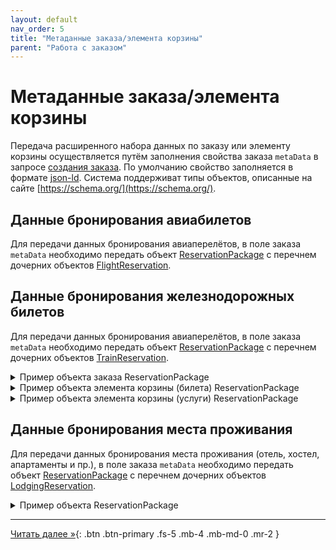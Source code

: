 ```yaml
---
layout: default
nav_order: 5
title: "Метаданные заказа/элемента корзины"
parent: "Работа с заказом"
---
```


# Метаданные заказа/элемента корзины

Передача расширенного набора данных по заказу или элементу корзины осуществляется путём заполнения свойства заказа `metaData`
в запросе [создания заказа](/docs/order/create/). По умолчанию свойство заполняется в формате [json-ld](https://json-ld.org/).
Система поддерживат типы объектов, описанные на сайте [https://schema.org/](https://schema.org/).

## Данные бронирования авиабилетов

Для передачи данных бронирования авиаперелётов, в поле заказа `metaData`
необходимо передать объект [ReservationPackage](https://schema.org/ReservationPackage) с перечнем
дочерних объектов [FlightReservation](https://schema.org/FlightReservation).


## Данные бронирования железнодорожных билетов

Для передачи данных бронирования авиаперелётов, в поле заказа `metaData`
необходимо передать объект [ReservationPackage](https://schema.org/ReservationPackage) с перечнем
дочерних объектов [TrainReservation](https://schema.org/TrainReservation).

<details>
  <summary>Пример объекта заказа ReservationPackage</summary>
<section markdown="1">
``` json
{
  "@type": "ReservationPackage",
  "subReservation": [
  {
    "@type": "TrainReservation",
    "bookingTime": "2021-05-15T12:22:01",
    "reservationId": "74345932763286",
    "reservationStatus": "https://schema.org/ReservationConfirmed",
    "reservationFor": {
      "@type": "TrainTrip",
      "departureStation": {
        "@type": "TrainStation",
        "name": "Moscow Kievskyi"
      },
      "departureTime": "2021-06-04T10:30:00+01:00",
      "arrivalStation": {
        "@type": "TrainStation",
        "name": "St. Petersburg Central"
      },
      "arrivalTime": "2021-06-04T03:10:00+01:00"
    },
    "underName": {
      "@type": "Person",
      "name": "Сергей Иванов"
    },
    "provider": {
      "@type": "Organization",
      "name": "Sapsan"
    },
    "priceCurrency": "RUB",
    "totalPrice": 10564.00	
  }]
}
```
</section>
</details>


<details>
  <summary>Пример объекта элемента корзины (билета) ReservationPackage</summary>
<section markdown="1">
``` json
{
  "@type": "ReservationPackage",
  "subReservation": [
  {
    "@type": "TrainReservation",
    "bookingTime": "2021-05-15T12:22:01",
    "reservationId": "74345932763286",
    "reservationStatus": "https://schema.org/ReservationConfirmed",
    "reservationFor": {
      "@type": "TrainTrip",
      "departureStation": {
        "@type": "TrainStation",
        "name": "Moscow Kievskyi"
      },
      "departureTime": "2021-06-04T10:30:00+01:00",
      "arrivalStation": {
        "@type": "TrainStation",
        "name": "St. Petersburg Central"
      },
      "arrivalTime": "2021-06-04T03:10:00+01:00",
      "trainNumber": "425*СА"
    },
    "underName": {
      "@type": "Person",
      "name": "Иванов Сергей Иванович"
    },
    "provider": {
      "@type": "Organization",
      "name": "Sapsan"
    },
    "reservedTicket": {
      "@type": "trainTicket",
      "underName": "Иванов С.И.",
      "gender": "male",
      "nationality": "RUS",
      "idNumber": "***** 3456",
      "idDate": "2015-01-01",
      "seat": "038",
      "coachNumber": "04",
      "coachType": "Плацкартный",
      "serviceClass": "3Э",
      "ticketNumber": "74363372056286",
      "ticketStatus": "Оформлен",
      "ticketIssueTime": "2021-05-15T12:30:21+01:00",
      "fareBase": 57.00,
      "fareReservation": 66.40,
      "price": 142.90,
      "vat" : {
          "0" => 0.00,
          "20" => 0.00
      },
      "paymentType": "Безналичный расчёт"
    }
  }]
}
```
</section>
</details>

<details>
  <summary>Пример объекта элемента корзины (услуги) ReservationPackage</summary>
<section markdown="1">
``` json
{
  "@type": "ReservationPackage",
  "subReservation": [
  {
    "@type": "TrainReservation",
    "bookingTime": "2021-05-15T12:22:01",
    "reservationId": "74345932763286",
    "reservationStatus": "https://schema.org/ReservationConfirmed",
    "reservationFor": {
      "@type": "TrainTrip",
      "departureStation": {
        "@type": "TrainStation",
        "name": "Moscow Kievskyi"
      },
      "departureTime": "2021-06-04T10:30:00+01:00",
      "arrivalStation": {
        "@type": "TrainStation",
        "name": "St. Petersburg Central"
      },
      "arrivalTime": "2021-06-04T03:10:00+01:00",
      "trainNumber": "425*СА"
    },
    "underName": {
      "@type": "Person",
      "name": "Иванов Сергей Иванович"
    },
    "provider": {
      "@type": "Organization",
      "name": "Sapsan"
    },
    "reservationFor": {
      "@type": "baggageCheck",
      "underName": "Иванов С.И.",
      "idNumber": "***** 3456",
      "idDate": "2015-01-01",
      "ticketNumber": "44363452345662",
      "declaredValue": 100.00,
      "note": "Малогабаритный багаж в специализированном купе",
      "fare": 57.00,
      "valueFee": 66.40,
      "price": 142.90,
      "vat" : {
          "0" => 0.00,
          "20" => 0.00
      },
      "paymentType": "Безналичный расчёт"
    }
  }]
}
```
</section>
</details>



## Данные бронирования места проживания

Для передачи данных бронирования места проживания (отель, хостел, апартаменты и пр.), в поле заказа `metaData`
необходимо передать объект [ReservationPackage](https://schema.org/ReservationPackage) с перечнем
дочерних объектов [LodgingReservation](https://schema.org/LodgingReservation).

<details>
  <summary>Пример объекта ReservationPackage</summary>
<section markdown="1">
``` json
{
  "@type": "ReservationPackage",
  "subReservation": [
  {
    "@type": "LodgingReservation",
    "reservationId": "YQVM18",
    "reservationStatus": "https://schema.org/ReservationConfirmed",
    "underName": {
      "@type": "Person",
      "name": "Андрей Макаров"
    },
    "reservationFor": {
      "@type": "LodgingBusiness",
      "name": "Гранд Отель Европа",
      "address": {
        "@type": "PostalAddress",
        "streetAddress": "ул. Михайловская, д. 1/7",
        "addressLocality": "Санкт-Петербург",
        "addressRegion": "Санкт-Петербург",
        "postalCode": "191186",
        "addressCountry": "ru"
      },
      "telephone": "+7 (812) 329-6000"
    },
    "checkinTime": "2021-02-21T16:00:00-08:00",
    "checkoutTime": "2021-02-23T11:00:00-08:00"
  }]
}
```
</section>
</details>

---

[Читать далее &raquo;](/docs/refund){: .btn .btn-primary .fs-5 .mb-4 .mb-md-0 .mr-2 }
